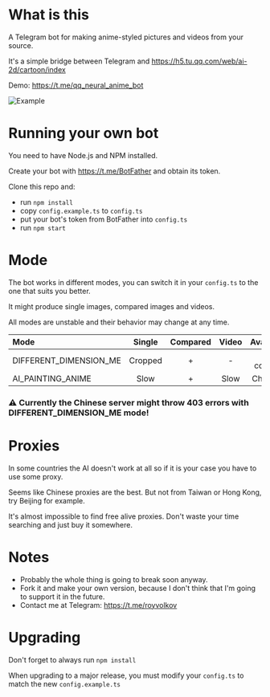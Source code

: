 # What is this
A Telegram bot for making anime-styled pictures and videos from your source.

It's a simple bridge between Telegram and https://h5.tu.qq.com/web/ai-2d/cartoon/index

Demo: https://t.me/qq_neural_anime_bot

![Example](example.jpg)

# Running your own bot
You need to have Node.js and NPM installed.

Create your bot with https://t.me/BotFather and obtain its token.

Clone this repo and:

- run `npm install`
- copy `config.example.ts` to `config.ts`
- put your bot's token from BotFather into `config.ts`
- run `npm start`

# Mode
The bot works in different modes, you can switch it in your `config.ts` to the one that suits you better.

It might produce single images, compared images and videos.

All modes are unstable and their behavior may change at any time.

| Mode                      | Single  | Compared | Video | Availability   |
| :---                      |  :---:  |  :---:   | :---: |     :---:      |
| DIFFERENT_DIMENSION_ME    | Cropped | +        | -     | Most countries |
| AI_PAINTING_ANIME         | Slow    | +        | Slow  | China only     |

### ⚠️ Currently the Chinese server might throw 403 errors with DIFFERENT_DIMENSION_ME mode!

# Proxies
In some countries the AI doesn't work at all so if it is your case you have to use some proxy.

Seems like Chinese proxies are the best.
But not from Taiwan or Hong Kong, try Beijing for example.

It's almost impossible to find free alive proxies. Don't waste your time searching and just buy it somewhere.

# Notes
- Probably the whole thing is going to break soon anyway.
- Fork it and make your own version, because I don't think that I'm going to support it in the future.
- Contact me at Telegram: https://t.me/royvolkov

# Upgrading
Don't forget to always run `npm install`

When upgrading to a major release, you must modify your `config.ts` to match the new `config.example.ts`

